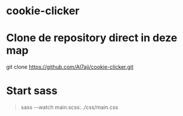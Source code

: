 # cookie-clicker

 # Clone de repository direct in deze map
   git clone https://github.com/Al7aji/cookie-clicker.git


# Start sass
   
  >  sass --watch main.scss:../css/main.css